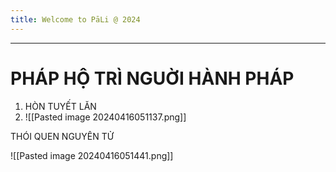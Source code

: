 ```yaml
---
title: Welcome to PāLi @ 2024
---
```

---
# PHÁP HỘ TRÌ NGUỜI HÀNH PHÁP

1. HÒN TUYẾT LĂN
2. ![[Pasted image 20240416051137.png]]

THÓI QUEN NGUYÊN TỬ

![[Pasted image 20240416051441.png]]


